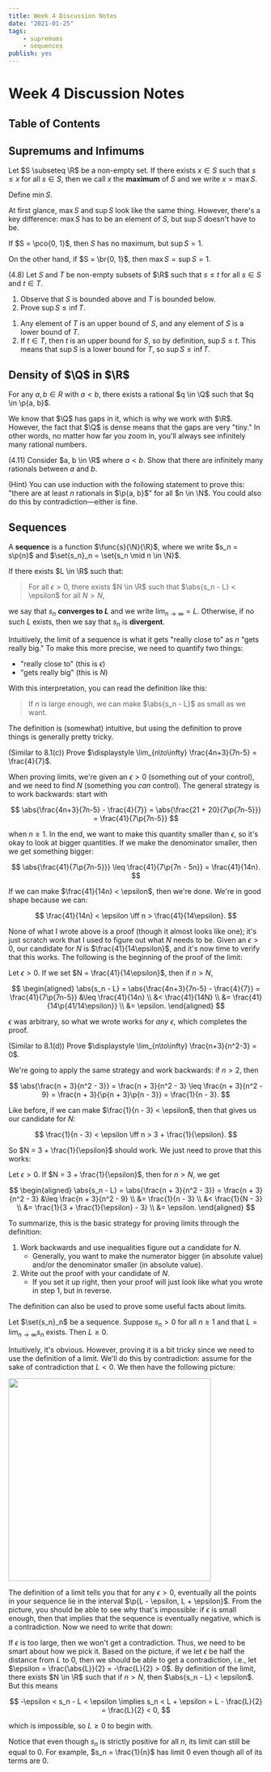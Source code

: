 ```yaml
---
title: Week 4 Discussion Notes
date: "2021-01-25"
tags:
    - supremums
    - sequences
publish: yes
---
```


# Week 4 Discussion Notes

## Table of Contents

## Supremums and Infimums

<definition>

Let $S \subseteq \R$ be a non-empty set. If there exists $x \in S$ such that $s \leq x$ for all $s \in S$, then we call $x$ the **maximum** of $S$ and we write $x = \max{S}$.

</definition>

<exercise>

Define $\min{S}$.

</exercise>

At first glance, $\max{S}$ and $\sup{S}$ look like the same thing. However, there's a key difference: $\max{S}$ has to be an element of $S$, but $\sup{S}$ doesn't have to be.

<example>

If $S = \pco{0, 1}$, then $S$ has no maximum, but $\sup{S} = 1$.

On the other hand, if $S = \br{0, 1}$, then $\max{S} = \sup{S} = 1$.

</example>

<example>

(4.8) Let $S$ and $T$ be non-empty subsets of $\R$ such that $s \leq t$ for all $s \in S$ and $t \in T$.

1. Observe that $S$ is bounded above and $T$ is bounded below.
2. Prove $\sup{S} \leq \inf{T}$.

</example>

<solution>

1. Any element of $T$ is an upper bound of $S$, and any element of $S$ is a lower bound of $T$.
2. If $t \in T$, then $t$ is an upper bound for $S$, so by definition, $\sup{S} \leq t$. This means that $\sup{S}$ is a lower bound for $T$, so $\sup{S} \leq \inf{T}$.

</solution>

## Density of $\Q$ in $\R$

<theorem>

For any $a, b \in R$ with $a < b$, there exists a rational $q \in \Q$ such that $q \in \p{a, b}$.

</theorem>

We know that $\Q$ has gaps in it, which is why we work with $\R$. However, the fact that $\Q$ is dense means that the gaps are very "tiny." In other words, no matter how far you zoom in, you'll always see infinitely many rational numbers.

<example>

(4.11) Consider $a, b \in \R$ where $a < b$. Show that there are infinitely many rationals between $a$ and $b$.

</example>

<solution>

(Hint) You can use induction with the following statement to prove this: "there are at least $n$ rationals in $\p{a, b}$" for all $n \in \N$. You could also do this by contradiction—either is fine.

</solution>

## Sequences

<definition>

A **sequence** is a function $\func{s}{\N}{\R}$, where we write $s_n = s\p{n}$ and $\set{s_n}_n = \set{s_n \mid n \in \N}$.

If there exists $L \in \R$ such that:

> For all $\epsilon > 0$, there exists $N \in \R$ such that $\abs{s_n - L} < \epsilon$ for all $N > N$,

we say that $s_n$ **converges to $L$** and we write $\displaystyle \lim_{n\to\infty} = L$. Otherwise, if no such $L$ exists, then we say that $s_n$ is **divergent**.

</definition>

Intuitively, the limit of a sequence is what it gets "really close to" as $n$ "gets really big." To make this more precise, we need to quantify two things:

-   "really close to" (this is $\epsilon$)
-   "gets really big" (this is $N$)

With this interpretation, you can read the definition like this:

> If $n$ is large enough, we can make $\abs{s_n - L}$ as small as we want.

The definition is (somewhat) intuitive, but using the definition to prove things is generally pretty tricky.

<example>

(Similar to 8.1(c)) Prove $\displaystyle \lim_{n\to\infty} \frac{4n+3}{7n-5} = \frac{4}{7}$.

</example>

<solution>

When proving limits, we're given an $\epsilon > 0$ (something out of your control), and we need to find $N$ (something you _can_ control). The general strategy is to work backwards: start with

$$
\abs{\frac{4n+3}{7n-5} - \frac{4}{7}}
    = \abs{\frac{21 + 20}{7\p{7n-5}}}
    = \frac{41}{7\p{7n-5}}
$$

when $n \geq 1$. In the end, we want to make this quantity smaller than $\epsilon$, so it's okay to look at bigger quantities. If we make the denominator smaller, then we get something bigger:

$$
\abs{\frac{41}{7\p{7n-5}}}
    \leq \frac{41}{7\p{7n - 5n}}
    = \frac{41}{14n}.
$$

If we can make $\frac{41}{14n} < \epsilon$, then we're done. We're in good shape because we can:

$$
\frac{41}{14n} < \epsilon
\iff n > \frac{41}{14\epsilon}.
$$

None of what I wrote above is a proof (though it almost looks like one); it's just scratch work that I used to figure out what $N$ needs to be. Given an $\epsilon > 0$, our candidate for $N$ is $\frac{41}{14\epsilon}$, and it's now time to verify that this works. The following is the beginning of the proof of the limit:

Let $\epsilon > 0$. If we set $N = \frac{41}{14\epsilon}$, then if $n > N$,

$$
\begin{aligned}
    \abs{s_n - L}
         = \abs{\frac{4n+3}{7n-5} - \frac{4}{7}}
         = \frac{41}{7\p{7n-5}}
        &\leq \frac{41}{14n} \\
        &< \frac{41}{14N} \\
        &= \frac{41}{14\p{41/14\epsilon}} \\
        &= \epsilon.
\end{aligned}
$$

$\epsilon$ was arbitrary, so what we wrote works for _any_ $\epsilon$, which completes the proof.

</solution>

<example>

(Similar to 8.1(d)) Prove $\displaystyle \lim_{n\to\infty} \frac{n+3}{n^2-3} = 0$.

</example>

<solution>

We're going to apply the same strategy and work backwards: if $n > 2$, then

$$
\abs{\frac{n + 3}{n^2 - 3}}
= \frac{n + 3}{n^2 - 3}
\leq \frac{n + 3}{n^2 - 9}
= \frac{n + 3}{\p{n + 3}\p{n - 3}}
= \frac{1}{n - 3}.
$$

Like before, if we can make $\frac{1}{n - 3} < \epsilon$, then that gives us our candidate for $N$:

$$
\frac{1}{n - 3} < \epsilon
\iff n > 3 + \frac{1}{\epsilon}.
$$

So $N = 3 + \frac{1}{\epsilon}$ should work. We just need to prove that this works:

Let $\epsilon > 0$. If $N = 3 + \frac{1}{\epsilon}$, then for $n > N$, we get

$$
\begin{aligned}
    \abs{s_n - L}
         = \abs{\frac{n + 3}{n^2 - 3}}
         = \frac{n + 3}{n^2 - 3}
        &\leq \frac{n + 3}{n^2 - 9} \\
        &= \frac{1}{n - 3} \\
        &< \frac{1}{N - 3} \\
        &= \frac{1}{3 + \frac{1}{\epsilon} - 3} \\
        &= \epsilon.
\end{aligned}
$$

</solution>

To summarize, this is the basic strategy for proving limits through the definition:

1. Work backwards and use inequalities figure out a candidate for $N$.
    - Generally, you want to make the numerator bigger (in absolute value) and/or the denominator smaller (in absolute value).
2. Write out the proof with your candidate of $N$.
    - If you set it up right, then your proof will just look like what you wrote in step 1, but in reverse.

The definition can also be used to prove some useful facts about limits.

<proposition>

Let $\set{s_n}_n$ be a sequence. Suppose $s_n > 0$ for all $n \geq 1$ and that $L = \lim_{n\to\infty} s_n$ exists. Then $L \geq 0$.

</proposition>

<proof>

Intuitively, it's obvious. However, proving it is a bit tricky since we need to use the definition of a limit. We'll do this by contradiction: assume for the sake of contradiction that $L < 0$. We then have the following picture:

<img src="{{ assetsFolder }}/images/limit-closure.png" width=400px>

The definition of a limit tells you that for any $\epsilon > 0$, eventually all the points in your sequence lie in the interval $\p{L - \epsilon, L + \epsilon}$. From the picture, you should be able to see why that's impossible: if $\epsilon$ is small enough, then that implies that the sequence is eventually negative, which is a contradiction. Now we need to write that down:

If $\epsilon$ is too large, then we won't get a contradiction. Thus, we need to be smart about how we pick it. Based on the picture, if we let $\epsilon$ be half the distance from $L$ to $0$, then we should be able to get a contradiction, i.e., let $\epsilon = \frac{\abs{L}}{2} = -\frac{L}{2} > 0$. By definition of the limit, there exists $N \in \R$ such that if $n > N$, then $\abs{s_n - L} < \epsilon$. But this means

$$
-\epsilon < s_n - L < \epsilon
\implies s_n < L + \epsilon = L - \frac{L}{2} = \frac{L}{2} < 0,
$$

which is impossible, so $L \geq 0$ to begin with.

</proof>

<remark>

Notice that even though $s_n$ is strictly positive for all $n$, its limit can still be equal to $0$. For example, $s_n = \frac{1}{n}$ has limit $0$ even though all of its terms are $0$.

</remark>
